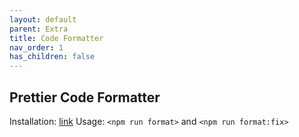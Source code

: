 ```yaml
---
layout: default
parent: Extra
title: Code Formatter
nav_order: 1
has_children: false
---
```


## Prettier Code Formatter

Installation: [link](https://deku.posstree.com/en/react/nextjs/prettier/)
Usage: `<npm run format>` and `<npm run format:fix>` 





